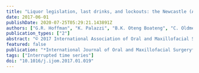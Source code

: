 ```yaml
---
title: "Liquor legislation, last drinks, and lockouts: the Newcastle (Australia) solution"
date: 2017-06-01
publishDate: 2020-07-25T05:29:21.143891Z
authors: ["G.R. Hoffman", "K. Palazzi", "B.K. Oteng Boateng", "C. Oldmeadow"]
publication_types: ["2"]
abstract: "© 2017 International Association of Oral and Maxillofacial Surgeons The aim of this study was to determine whether the regional implementation of prohibitive liquor legislation, introduced in order to limit the sale of and access to alcohol, can lead to a sustained reduction in the incidence of assault occasioning facial injury, as seen in patients presenting to a level 1 trauma hospital. A retrospective observational cohort study was conducted to document patients who were identified as an acute hospital presentation of assault occasioning facial injury. The period of study was 2003–2015; this ensured a similar period of time before and after the implementation of the legislation in 2008. A statistical analysis was undertaken to assess the rates of change in oral and maxillofacial (OMF) assault admissions pre and post legislation. The study found that pre-legislation numbers of OMF assaults increased at a rate of 14% per annum and then decreased at a rate of 21% per annum post legislation (31% relative rate ratio reduction). Similar trends were seen for all males, males aged 18–35 years, and males where alcohol was recorded at clinical presentation. The introduction of ‘last drinks’ and ‘lock out’ legislation has led to a significant and sustained reduction in assaultive alcohol-related facial injury in Newcastle."
featured: false
publication: "*International Journal of Oral and Maxillofacial Surgery*"
tags: ["Interrupted time series"]
doi: "10.1016/j.ijom.2017.01.019"
---
```


